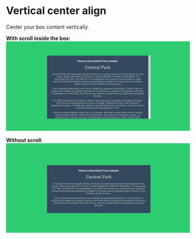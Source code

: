 # Vertical center align
Center your box content vertically. 

**With scroll inside the box:**
![With scroll inside the box](/example1.png)

**Without scroll:**
![Without scroll](/example2.png)